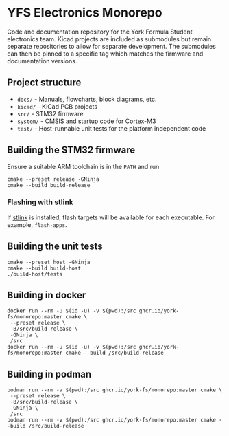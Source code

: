 # YFS Electronics Monorepo

Code and documentation repository for the York Formula Student electronics team. Kicad projects are included as
submodules but remain separate repositories to allow for separate development. The submodules can then be pinned to
a specific tag which matches the firmware and documentation versions.

## Project structure

* `docs/` - Manuals, flowcharts, block diagrams, etc.
* `kicad/` - KiCad PCB projects
* `src/` - STM32 firmware
* `system/` - CMSIS and startup code for Cortex-M3
* `test/` - Host-runnable unit tests for the platform independent code

## Building the STM32 firmware

Ensure a suitable ARM toolchain is in the `PATH` and run

    cmake --preset release -GNinja
    cmake --build build-release
    
### Flashing with stlink

If [stlink](https://github.com/texane/stlink) is installed, flash targets will be available for each executable. For
example, `flash-apps`.

## Building the unit tests

    cmake --preset host -GNinja
    cmake --build build-host
    ./build-host/tests

## Building in docker

    docker run --rm -u $(id -u) -v $(pwd):/src ghcr.io/york-fs/monorepo:master cmake \
     --preset release \
     -B/src/build-release \
     -GNinja \
     /src
    docker run --rm -u $(id -u) -v $(pwd):/src ghcr.io/york-fs/monorepo:master cmake --build /src/build-release


## Building in podman

    podman run --rm -v $(pwd):/src ghcr.io/york-fs/monorepo:master cmake \
     --preset release \
     -B/src/build-release \
     -GNinja \
     /src
    podman run --rm -v $(pwd):/src ghcr.io/york-fs/monorepo:master cmake --build /src/build-release
